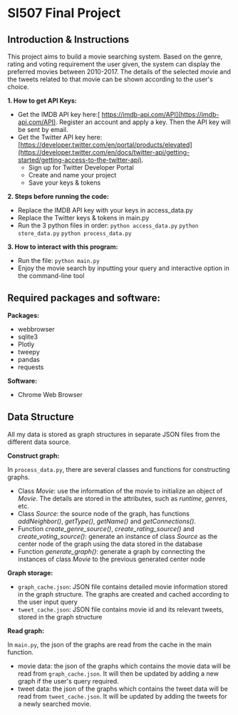 # SI507 Final Project

## Introduction & Instructions

This project aims to build a movie searching system. Based on the genre, rating and	voting requirement the	 user	 given,	the	 system	 can	 display the preferred	movies between	 2010-2017. The	 details of	 the	 selected	movie and the tweets	related	to	that	movie can be shown according to the user's choice.

**1. How to get API Keys:**
- Get the IMDB API key here:[ https://imdb-api.com/API](https://imdb-api.com/API). Register an account and apply a key. Then the API key will be sent by email.
- Get the Twitter API key here: [https://developer.twitter.com/en/portal/products/elevated](https://developer.twitter.com/en/docs/twitter-api/getting-started/getting-access-to-the-twitter-api). 
    - Sign up for Twitter Developer Portal
    - Create and name your project
    - Save your keys & tokens

**2. Steps before running the code:**
- Replace the IMDB API key with your keys in access_data.py
- Replace the Twitter keys & tokens in main.py
- Run the 3 python files in order:
    `python access_data.py`
    `python store_data.py`
    `python process_data.py`


**3. How to interact with this program:**
- Run the file: `python main.py`
- Enjoy the movie search by inputting your query and interactive option in the command-line tool



## Required packages and software:
**Packages:**
- webbrowser
- sqlite3
- Plotly
- tweepy
- pandas
- requests

**Software:**
- Chrome Web Browser

## Data Structure
All my data is stored as graph structures in separate JSON files from the different data source.

**Construct graph:**

In `process_data.py`, there are several classes and functions for constructing graphs.

- Class _Movie_: use the information of the movie to initialize an object of _Movie_. The details are stored in the attributes, such as _runtime_, _genres_, etc.
- Class _Source_: the source node of the graph, has functions _addNeighbor()_, _getType()_, _getName()_ and _getConnections()_. 
- Function _create_genre_source()_, _create_rating_source()_ and _create_voting_source()_: generate an instance of class _Source_ as the center node of the graph using the data stored in the database
- Function _generate_graph()_: generate a graph by connecting the instances of class _Movie_ to the previous generated center node 

**Graph storage:**
- `graph_cache.json`: JSON file contains detailed movie information stored in the graph structure. The graphs are created and cached according to the user input query
- `tweet_cache.json`: JSON file contains movie id and its relevant tweets, stored in the graph structure

**Read graph:**

In `main.py`, the json of the graphs are read from the cache in the main function.

- movie data: the json of the graphs which contains the movie data will be read from `graph_cache.json`. It will then be updated by adding a new graph if the user's query required.
- tweet data: the json of the graphs which contains the tweet data will be read from `tweet_cache.json`. It will be updated by adding the tweets for a newly searched movie.
